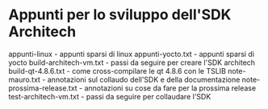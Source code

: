 Appunti per lo sviluppo dell'SDK Architech
==========================================

appunti-linux               - appunti sparsi di linux
appunti-yocto.txt           - appunti sparsi di yocto
build-architech-vm.txt      - passi da seguire per creare l'SDK architech
build-qt-4.8.6.txt          - come cross-compilare le qt 4.8.6 con le TSLIB
note-mauro.txt              - annotazioni sul collaudo dell'SDK e della documentazione
note-prossima-release.txt   - annotazioni su cose da fare per la prossima release
test-architech-vm.txt       - passi da seguire per collaudare l'SDK


